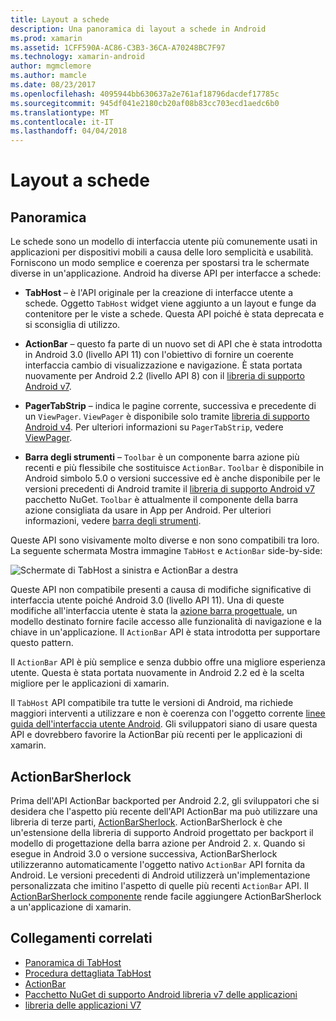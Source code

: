 ```yaml
---
title: Layout a schede
description: Una panoramica di layout a schede in Android
ms.prod: xamarin
ms.assetid: 1CFF590A-AC86-C3B3-36CA-A70248BC7F97
ms.technology: xamarin-android
author: mgmclemore
ms.author: mamcle
ms.date: 08/23/2017
ms.openlocfilehash: 4095944bb630637a2e761af18796dacdef17785c
ms.sourcegitcommit: 945df041e2180cb20af08b83cc703ecd1aedc6b0
ms.translationtype: MT
ms.contentlocale: it-IT
ms.lasthandoff: 04/04/2018
---
```

# <a name="tabbed-layouts"></a>Layout a schede


## <a name="overview"></a>Panoramica

Le schede sono un modello di interfaccia utente più comunemente usati in applicazioni per dispositivi mobili a causa delle loro semplicità e usabilità. Forniscono un modo semplice e coerenza per spostarsi tra le schermate diverse in un'applicazione. Android ha diverse API per interfacce a schede: 

-   **TabHost** &ndash; è l'API originale per la creazione di interfacce utente a schede. Oggetto `TabHost` widget viene aggiunto a un layout e funge da contenitore per le viste a schede. Questa API poiché è stata deprecata e si sconsiglia di utilizzo. 

-   **ActionBar** &ndash; questo fa parte di un nuovo set di API che è stata introdotta in Android 3.0 (livello API 11) con l'obiettivo di fornire un coerente interfaccia cambio di visualizzazione e navigazione. È stata portata nuovamente per Android 2.2 (livello API 8) con il [libreria di supporto Android v7](https://www.nuget.org/packages/Xamarin.Android.Support.v7.AppCompat/). 

-   **PagerTabStrip** &ndash; indica le pagine corrente, successiva e precedente di un `ViewPager`. `ViewPager` è disponibile solo tramite [libreria di supporto Android v4](https://www.nuget.org/packages/Xamarin.Android.Support.v4/).
     Per ulteriori informazioni su `PagerTabStrip`, vedere [ViewPager](~/android/user-interface/controls/view-pager/index.md).

-   **Barra degli strumenti** &ndash; `Toolbar` è un componente barra azione più recenti e più flessibile che sostituisce `ActionBar`. `Toolbar` è disponibile in Android simbolo 5.0 o versioni successive ed è anche disponibile per le versioni precedenti di Android tramite il [libreria di supporto Android v7](https://www.nuget.org/packages/Xamarin.Android.Support.v7.AppCompat/) pacchetto NuGet. 
    `Toolbar` è attualmente il componente della barra azione consigliata da usare in App per Android.
    Per ulteriori informazioni, vedere [barra degli strumenti](~/android/user-interface/controls/tool-bar/index.md). 


Queste API sono visivamente molto diverse e non sono compatibili tra loro. La seguente schermata Mostra immagine `TabHost` e `ActionBar` side-by-side: 

![Schermate di TabHost a sinistra e ActionBar a destra](images/image01.png)

Queste API non compatibile presenti a causa di modifiche significative di interfaccia utente poiché Android 3.0 (livello API 11). Una di queste modifiche all'interfaccia utente è stata la [azione barra progettuale](http://www.androidpatterns.com/uap_pattern/action-bar), un modello destinato fornire facile accesso alle funzionalità di navigazione e la chiave in un'applicazione. Il `ActionBar` API è stata introdotta per supportare questo pattern. 

Il `ActionBar` API è più semplice e senza dubbio offre una migliore esperienza utente. Questa è stata portata nuovamente in Android 2.2 ed è la scelta migliore per le applicazioni di xamarin. 

Il `TabHost` API compatibile tra tutte le versioni di Android, ma richiede maggiori interventi a utilizzare e non è coerenza con l'oggetto corrente [linee guida dell'interfaccia utente Android](http://developer.android.com/design/index.html). Gli sviluppatori siano di usare questa API e dovrebbero favorire la ActionBar più recenti per le applicazioni di xamarin. 



## <a name="actionbarsherlock"></a>ActionBarSherlock

Prima dell'API ActionBar backported per Android 2.2, gli sviluppatori che si desidera che l'aspetto più recente dell'API ActionBar ma può utilizzare una libreria di terze parti, [ActionBarSherlock](http://actionbarsherlock.com). ActionBarSherlock è che un'estensione della libreria di supporto Android progettato per backport il modello di progettazione della barra azione per Android 2. x. Quando si esegue in Android 3.0 o versione successiva, ActionBarSherlock utilizzeranno automaticamente l'oggetto nativo `ActionBar` API fornita da Android. Le versioni precedenti di Android utilizzerà un'implementazione personalizzata che imitino l'aspetto di quelle più recenti `ActionBar` API. Il [ActionBarSherlock componente](https://www.nuget.org/packages/xamstore-XamarinActionBarSherlock/) rende facile aggiungere ActionBarSherlock a un'applicazione di xamarin. 



## <a name="related-links"></a>Collegamenti correlati

- [Panoramica di TabHost](tab-host.md)
- [Procedura dettagliata TabHost](~/android/user-interface/layouts/tab-layout/creating-a-tabbed-ui.md)
- [ActionBar](http://developer.android.com/guide/topics/ui/actionbar.html)
- [Pacchetto NuGet di supporto Android libreria v7 delle applicazioni](https://www.nuget.org/packages/Xamarin.Android.Support.v7.AppCompat/)
- [libreria delle applicazioni V7](http://developer.android.com/tools/support-library/features.html#v7-appcompat)
